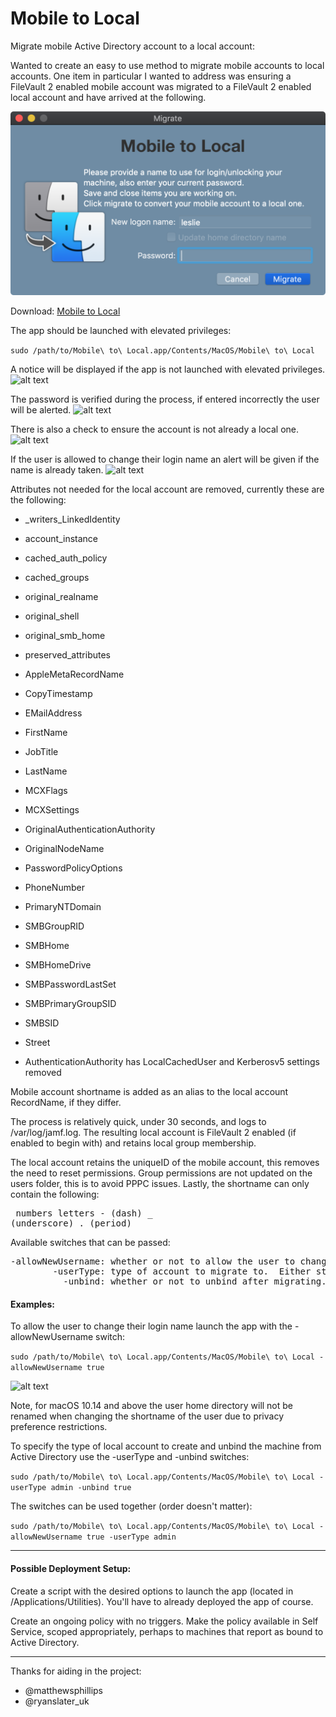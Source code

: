 # Mobile to Local
Migrate mobile Active Directory account to a local account:

Wanted to create an easy to use method to migrate mobile accounts to local accounts.  One item in particular I wanted to address was ensuring a FileVault 2 enabled mobile account was migrated to a FileVault 2 enabled local account and have arrived at the following.

![alt text](https://github.com/BIG-RAT/mobile_to_local/blob/master/mtl_images/main.png "Mobile to Local")

Download: [Mobile to Local](https://github.com/BIG-RAT/mobile_to_local/releases/download/current/Mobile.to.Local.zip)

The app should be launched with elevated privileges:

```sudo /path/to/Mobile\ to\ Local.app/Contents/MacOS/Mobile\ to\ Local```


A notice will be displayed if the app is not launched with elevated privileges.
![alt text](https://github.com/BIG-RAT/mobile_to_local/blob/master/mtl_images/privs.png "not elevated")

The password is verified during the process, if entered incorrectly the user will be alerted.
![alt text](https://github.com/BIG-RAT/mobile_to_local/blob/master/mtl_images/password.png "password")

There is also a check to ensure the account is not already a local one.
![alt text](https://github.com/BIG-RAT/mobile_to_local/blob/master/mtl_images/localAccount.png "local")

If the user is allowed to change their login name an alert will be given if the name is already taken.
![alt text](https://github.com/BIG-RAT/mobile_to_local/blob/master/mtl_images/exists.png "exists")

Attributes not needed for the local account are removed, currently these are the following:

* _writers_LinkedIdentity
* account_instance
* cached_auth_policy
* cached_groups
* original_realname
* original_shell
* original_smb_home
* preserved_attributes
* AppleMetaRecordName
* CopyTimestamp
* EMailAddress
* FirstName
* JobTitle
* LastName
* MCXFlags
* MCXSettings
* OriginalAuthenticationAuthority
* OriginalNodeName
* PasswordPolicyOptions
* PhoneNumber
* PrimaryNTDomain
* SMBGroupRID
* SMBHome
* SMBHomeDrive
* SMBPasswordLastSet
* SMBPrimaryGroupSID
* SMBSID
* Street

* AuthenticationAuthority has LocalCachedUser and Kerberosv5 settings removed

Mobile account shortname is added as an alias to the local account RecordName, if they differ.


The process is relatively quick, under 30 seconds, and logs to /var/log/jamf.log.  The resulting local account is FileVault 2 enabled (if enabled to begin with) and retains local group membership.

The local account retains the uniqueID of the mobile account, this removes the need to reset permissions.  Group permissions are not updated on the users folder, this is to avoid PPPC issues.  Lastly, the shortname can only contain the following:<pre>
     numbers
     letters
     - (dash)
     _ (underscore)
     . (period)</pre>

Available switches that can be passed:
<pre>
-allowNewUsername: whether or not to allow the user to change their current shortname.  Either true of false.
        -userType: type of account to migrate to.  Either standard or admin.
          -unbind: whether or not to unbind after migrating.  Either true of false.
</pre>

#### Examples:
To allow the user to change their login name launch the app with the -allowNewUsername switch:

```sudo /path/to/Mobile\ to\ Local.app/Contents/MacOS/Mobile\ to\ Local -allowNewUsername true```

![alt text](https://github.com/BIG-RAT/mobile_to_local/blob/master/mtl_images/nameChange.png "nameChange")

Note, for macOS 10.14 and above the user home directory will not be renamed when changing the shortname of the user due to privacy preference restrictions.

To specify the type of local account to create and unbind the machine from Active Directory use the -userType and -unbind switches:

```sudo /path/to/Mobile\ to\ Local.app/Contents/MacOS/Mobile\ to\ Local -userType admin -unbind true```

The switches can be used together (order doesn't matter):

```sudo /path/to/Mobile\ to\ Local.app/Contents/MacOS/Mobile\ to\ Local -allowNewUsername true -userType admin```

<hr>

#### Possible Deployment Setup:
Create a script with the desired options to launch the app (located in /Applications/Utilities).  You'll have to already deployed the app of course.

Create an ongoing policy with no triggers.  Make the policy available in Self Service, scoped appropriately, perhaps to machines that report as bound to Active Directory.
 <hr>
 
Thanks for aiding in the project:
* @matthewsphillips
* @ryanslater_uk


